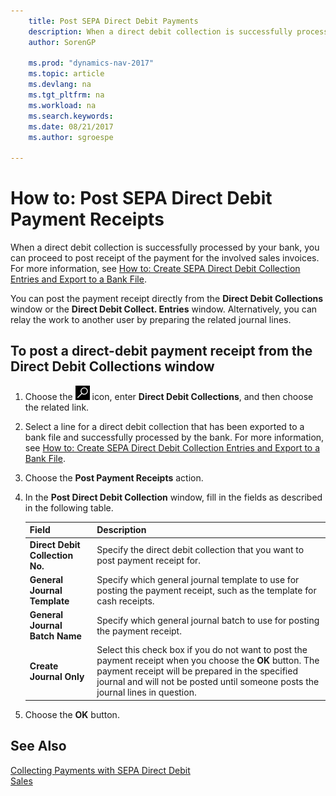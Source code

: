 ```yaml
---
    title: Post SEPA Direct Debit Payments 
    description: When a direct debit collection is successfully processed by your bank, you can proceed to post receipt of the payment for the involved sales invoices.
    author: SorenGP

    ms.prod: "dynamics-nav-2017"
    ms.topic: article
    ms.devlang: na
    ms.tgt_pltfrm: na
    ms.workload: na
    ms.search.keywords:
    ms.date: 08/21/2017
    ms.author: sgroespe

---
```

# How to: Post SEPA Direct Debit Payment Receipts
When a direct debit collection is successfully processed by your bank, you can proceed to post receipt of the payment for the involved sales invoices. For more information, see [How to: Create SEPA Direct Debit Collection Entries and Export to a Bank File](finance-how-create-sepa-direct-debit-collection-entries-export-bank-file.md).  

You can post the payment receipt directly from the **Direct Debit Collections** window or the **Direct Debit Collect. Entries** window. Alternatively, you can relay the work to another user by preparing the related journal lines.  

## To post a direct-debit payment receipt from the Direct Debit Collections window  
1. Choose the ![Search for Page or Report](media/ui-search/search_small.png "Search for Page or Report icon") icon, enter **Direct Debit Collections**, and then choose the related link.  
2. Select a line for a direct debit collection that has been exported to a bank file and successfully processed by the bank. For more information, see [How to: Create SEPA Direct Debit Collection Entries and Export to a Bank File](finance-how-create-sepa-direct-debit-collection-entries-export-bank-file.md).  
3. Choose the **Post Payment Receipts** action.  
4. In the **Post Direct Debit Collection** window, fill in the fields as described in the following table.  

    |Field|Description|  
    |---------------------------------|---------------------------------------|  
    |**Direct Debit Collection No.**|Specify the direct debit collection that you want to post payment receipt for.|  
    |**General Journal Template**|Specify which general journal template to use for posting the payment receipt, such as the template for cash receipts.|  
    |**General Journal Batch Name**|Specify which general journal batch to use for posting the payment receipt.|  
    |**Create Journal Only**|Select this check box if you do not want to post the payment receipt when you choose the **OK** button. The payment receipt will be prepared in the specified journal and will not be posted until someone posts the journal lines in question.|  

5. Choose the **OK** button.  

## See Also  
 [Collecting Payments with SEPA Direct Debit](finance-collect-payments-with-sepa-direct-debit.md)   
 [Sales](sales-manage-sales.md)
